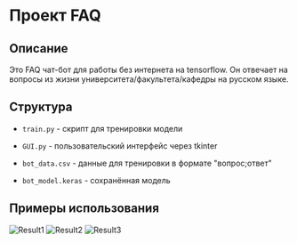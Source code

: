 # Проект FAQ

## Описание
Это FAQ чат-бот для работы без интернета на tensorflow. Он отвечает на вопросы из жизни университета/факультета/кафедры на русском языке.

## Структура
* ```train.py``` - скрипт для тренировки модели
* ```GUI.py``` - пользовательский интерфейс через tkinter


* ```bot_data.csv``` - данные для тренировки в формате "вопрос;ответ"
* ```bot_model.keras``` - сохранённая модель

## Примеры использования
![Result1](https://github.com/user-attachments/assets/b59e0653-5c7d-468a-9451-7c377dc8770a)
![Result2](https://github.com/user-attachments/assets/766fbd6e-8d5e-47e3-902e-35460e860fcb)
![Result3](https://github.com/user-attachments/assets/2056b67b-7654-4f6d-bb36-44e466ddd0e3)
